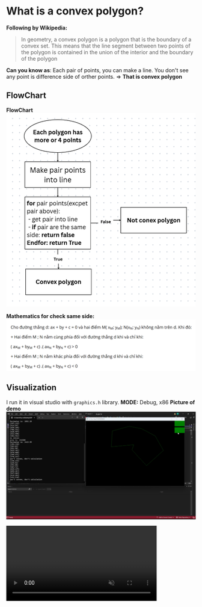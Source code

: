 # What is a convex polygon?
**Following by Wikipedia:**
> In geometry, a convex polygon is a polygon that is the boundary of a convex set. This means that the line segment between two points of the polygon is contained in the union of the interior and the boundary of the polygon

**Can you know as**: Each pair of points, you can make a line. You don't see any point is difference side of orther points.
=> **That is convex polygon**

## FlowChart
**FlowChart**
<img src="images/flowchart.png" alt="FlowChart">

**Mathematics for check same side:**
<img src="images/math.png" alt="FlowChart">


## Visualization

I run it in visual studio with ``graphics.h`` library.
**MODE:** Debug, x86
**Picture of demo**
<img src="images/demo-pic.png" alt="FlowChart">

<video src="https://private-user-images.githubusercontent.com/189978986/496033781-85075d29-50ff-49ef-8512-9048dcc20a04.mp4?jwt=eyJ0eXAiOiJKV1QiLCJhbGciOiJIUzI1NiJ9.eyJpc3MiOiJnaXRodWIuY29tIiwiYXVkIjoicmF3LmdpdGh1YnVzZXJjb250ZW50LmNvbSIsImtleSI6ImtleTUiLCJleHAiOjE3NTkzMDMxMjAsIm5iZiI6MTc1OTMwMjgyMCwicGF0aCI6Ii8xODk5Nzg5ODYvNDk2MDMzNzgxLTg1MDc1ZDI5LTUwZmYtNDllZi04NTEyLTkwNDhkY2MyMGEwNC5tcDQ_WC1BbXotQWxnb3JpdGhtPUFXUzQtSE1BQy1TSEEyNTYmWC1BbXotQ3JlZGVudGlhbD1BS0lBVkNPRFlMU0E1M1BRSzRaQSUyRjIwMjUxMDAxJTJGdXMtZWFzdC0xJTJGczMlMkZhd3M0X3JlcXVlc3QmWC1BbXotRGF0ZT0yMDI1MTAwMVQwNzEzNDBaJlgtQW16LUV4cGlyZXM9MzAwJlgtQW16LVNpZ25hdHVyZT0xYjk3YjMzODIzOGM5YzE3YWZiOTVlYWQ5ODljYjQ3YzdjNzA3NjQ0ZTE0MTE0NTk2ZjE1MGU3ZjE3NmI3MDA5JlgtQW16LVNpZ25lZEhlYWRlcnM9aG9zdCJ9.Aev-Sf9Bbh6s_JXHEbjcLJXFaNNg1lqgfE83N_r7q7o" data-canonical-src="https://private-user-images.githubusercontent.com/189978986/496033781-85075d29-50ff-49ef-8512-9048dcc20a04.mp4?jwt=eyJ0eXAiOiJKV1QiLCJhbGciOiJIUzI1NiJ9.eyJpc3MiOiJnaXRodWIuY29tIiwiYXVkIjoicmF3LmdpdGh1YnVzZXJjb250ZW50LmNvbSIsImtleSI6ImtleTUiLCJleHAiOjE3NTkzMDMxMjAsIm5iZiI6MTc1OTMwMjgyMCwicGF0aCI6Ii8xODk5Nzg5ODYvNDk2MDMzNzgxLTg1MDc1ZDI5LTUwZmYtNDllZi04NTEyLTkwNDhkY2MyMGEwNC5tcDQ_WC1BbXotQWxnb3JpdGhtPUFXUzQtSE1BQy1TSEEyNTYmWC1BbXotQ3JlZGVudGlhbD1BS0lBVkNPRFlMU0E1M1BRSzRaQSUyRjIwMjUxMDAxJTJGdXMtZWFzdC0xJTJGczMlMkZhd3M0X3JlcXVlc3QmWC1BbXotRGF0ZT0yMDI1MTAwMVQwNzEzNDBaJlgtQW16LUV4cGlyZXM9MzAwJlgtQW16LVNpZ25hdHVyZT0xYjk3YjMzODIzOGM5YzE3YWZiOTVlYWQ5ODljYjQ3YzdjNzA3NjQ0ZTE0MTE0NTk2ZjE1MGU3ZjE3NmI3MDA5JlgtQW16LVNpZ25lZEhlYWRlcnM9aG9zdCJ9.Aev-Sf9Bbh6s_JXHEbjcLJXFaNNg1lqgfE83N_r7q7o" controls="controls" muted="muted" class="d-block rounded-bottom-2 border-top width-fit" style="max-height:640px; min-height: 200px">
</video>
